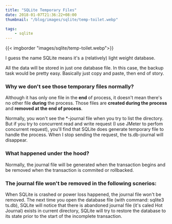 ```yaml
---
title: "SQLite Temporary Files"
date: 2018-01-07T21:36:22+08:00
thumbnail: "/blog/images/sqlite/temp-toilet.webp"

tags:
    - sqlite
---
```


{{< imgborder "images/sqlite/temp-toilet.webp">}}

I guess the name SQLite means it's a (relatively) light weight database.


All the data will be stored in just one database file. In this case, the backup task would be pretty easy. Basically just copy and paste, then end of story.

### Why we don't see those temporary files normally?

Although it has only one file in the **end** of process, it doesn't mean there's no other file **during** the process.
Those files are **created during the process** and **removed at the end of process**.

Normally, you won't see the *-journal file when you try to list the directory. But if you try to concurrent read and write request (I use JMeter to perfom concurrent request), you'll find that SQLite does generate temporary file to handle the process. When I stop sending the request, the ts.db-journal will disappear. 

### What happened under the hood?

Normally, the journal file will be generated when the transaction begins and be removed when the transaction is commited or rollbacked.

### The journal file won't be removed in the following scnerios:

When SQLite is crashed or power loss happened, the journal file won't be removed. The next time you open the database file (with command: sqlite3 ts.db), SQLite will notice that there is abandoned journal file (it's caled Hot Journal) exists in current directory, SQLite will try to restore the database to its state prior to the start of the incomplete transaction.
